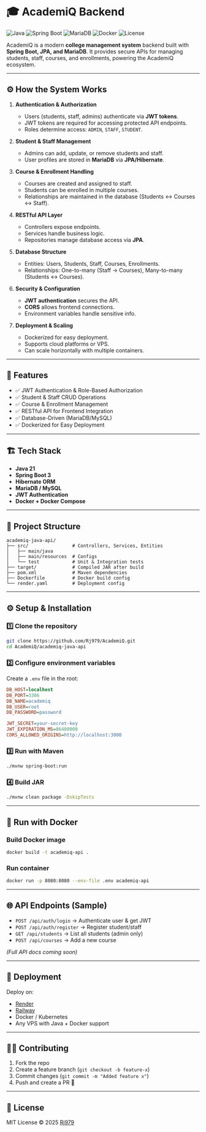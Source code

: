 # 🎓 AcademiQ Backend

![Java](https://img.shields.io/badge/Java-21-blue)
![Spring Boot](https://img.shields.io/badge/Spring_Boot-3-green)
![MariaDB](https://img.shields.io/badge/MariaDB-10.11-blue)
![Docker](https://img.shields.io/badge/Docker-latest-lightgrey)
![License](https://img.shields.io/badge/License-MIT-yellow)

AcademiQ is a modern **college management system** backend built with **Spring Boot, JPA, and MariaDB**. It provides secure APIs for managing students, staff, courses, and enrollments, powering the AcademiQ ecosystem.

---

## ⚙️ How the System Works

1. **Authentication & Authorization**
   - Users (students, staff, admins) authenticate via **JWT tokens**.
   - JWT tokens are required for accessing protected API endpoints.
   - Roles determine access: `ADMIN`, `STAFF`, `STUDENT`.

2. **Student & Staff Management**
   - Admins can add, update, or remove students and staff.
   - User profiles are stored in **MariaDB** via **JPA/Hibernate**.

3. **Course & Enrollment Handling**
   - Courses are created and assigned to staff.
   - Students can be enrolled in multiple courses.
   - Relationships are maintained in the database (Students ↔ Courses ↔ Staff).

4. **RESTful API Layer**
   - Controllers expose endpoints.
   - Services handle business logic.
   - Repositories manage database access via **JPA**.

5. **Database Structure**
   - Entities: Users, Students, Staff, Courses, Enrollments.
   - Relationships: One-to-many (Staff → Courses), Many-to-many (Students ↔ Courses).

6. **Security & Configuration**
   - **JWT authentication** secures the API.
   - **CORS** allows frontend connections.
   - Environment variables handle sensitive info.

7. **Deployment & Scaling**
   - Dockerized for easy deployment.
   - Supports cloud platforms or VPS.
   - Can scale horizontally with multiple containers.

---

## 🚀 Features

- ✅ JWT Authentication & Role-Based Authorization  
- ✅ Student & Staff CRUD Operations  
- ✅ Course & Enrollment Management  
- ✅ RESTful API for Frontend Integration  
- ✅ Database-Driven (MariaDB/MySQL)  
- ✅ Dockerized for Easy Deployment  

---

## 🏗️ Tech Stack

- **Java 21**  
- **Spring Boot 3**  
- **Hibernate ORM**  
- **MariaDB / MySQL**  
- **JWT Authentication**  
- **Docker + Docker Compose**  

---

## 📂 Project Structure
```
academiq-java-api/
├── src/                # Controllers, Services, Entities
│   ├── main/java
│   ├── main/resources  # Configs
│   └── test            # Unit & Integration tests
├── target/             # Compiled JAR after build
├── pom.xml             # Maven dependencies
├── Dockerfile          # Docker build config
└── render.yaml         # Deployment config
```

---

## ⚙️ Setup & Installation

### 1️⃣ Clone the repository
```bash
git clone https://github.com/Rj979/AcademiQ.git
cd AcademiQ/academiq-java-api
```

### 2️⃣ Configure environment variables
Create a `.env` file in the root:
```ini
DB_HOST=localhost
DB_PORT=3306
DB_NAME=academiq
DB_USER=root
DB_PASSWORD=password

JWT_SECRET=your-secret-key
JWT_EXPIRATION_MS=86400000
CORS_ALLOWED_ORIGINS=http://localhost:3000
```

### 3️⃣ Run with Maven
```bash
./mvnw spring-boot:run
```

### 4️⃣ Build JAR
```bash
./mvnw clean package -DskipTests
```

---

## 🐳 Run with Docker

### Build Docker image
```bash
docker build -t academiq-api .
```

### Run container
```bash
docker run -p 8080:8080 --env-file .env academiq-api
```

---

## 🌐 API Endpoints (Sample)

- `POST /api/auth/login` → Authenticate user & get JWT  
- `POST /api/auth/register` → Register student/staff  
- `GET /api/students` → List all students (admin only)  
- `POST /api/courses` → Add a new course  

*(Full API docs coming soon)*

---

## 🚀 Deployment

Deploy on:
- [Render](https://render.com)  
- [Railway](https://railway.app)  
- Docker / Kubernetes  
- Any VPS with Java + Docker support  

---

## 👨‍💻 Contributing

1. Fork the repo  
2. Create a feature branch (`git checkout -b feature-x`)  
3. Commit changes (`git commit -m "Added feature x"`)  
4. Push and create a PR 🎉  

---

## 📜 License
MIT License © 2025 [Rj979](https://github.com/Rj979)
